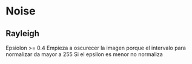 # Noise 
## Rayleigh 
Epsiolon >= 0.4
Empieza a oscurecer la imagen porque el intervalo para normalizar da mayor a 255 
Si el epsilon es menor no normaliza  